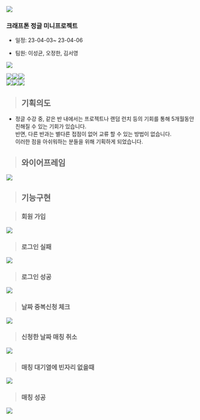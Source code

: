 ![](https://velog.velcdn.com/images/ddaogi/post/132a5e77-8a81-4e93-95e8-853b4d893851/image.png)

### 크래프톤 정글 미니프로젝트 

- 일정: 23-04-03~ 23-04-06

- 팀원: 이성균, 오정한, 김서영

![](https://velog.velcdn.com/images/ddaogi/post/ff6459cc-f62d-498a-ae9c-f07cadae66a5/image.gif)



        
        
<img src="https://img.shields.io/badge/html5-E34F26?style=for-the-badge&logo=html5&logoColor=white"><img src="https://img.shields.io/badge/tailwind css-1572B6?style=for-the-badge&logo=tailwindcss&logoColor=white"><img src="https://img.shields.io/badge/javascript-F7DF1E?style=for-the-badge&logo=javascript&logoColor=white">
<br><img src="https://img.shields.io/badge/flask-764ABC?style=for-the-badge&logo=flask&logoColor="><img src="https://img.shields.io/badge/jinja-B41717?style=for-the-badge&logo=jinja&logoColor=white"><img src="https://img.shields.io/badge/mongodb-47A248?style=for-the-badge&logo=mongodb&logoColor=white">


> ## 기획의도

- 정글 수강 중, 같은 반 내에서는 프로젝트나 랜덤 런치 등의 기회를 통해 5개월동안 친해질 수 있는 기회가 있습니다.<br>반면, 다른 반과는 별다른 접점이 없어 교류 할 수 있는 방법이 없습니다. <br>
이러한 점을 아쉬워하는 분들을 위해 기획하게 되었습니다.

> ## 와이어프레임

![](https://velog.velcdn.com/images/ddaogi/post/01026451-8050-4642-a4c7-a34ea98d02a3/image.png)

> ## 기능구현
        

>  ### 회원 가입

![](https://velog.velcdn.com/images/ddaogi/post/ff6459cc-f62d-498a-ae9c-f07cadae66a5/image.gif)

> ### 로그인 실패

![](https://velog.velcdn.com/images/ddaogi/post/43dde7f1-c693-4304-8b75-3600c34f16a3/image.gif)

> ### 로그인 성공

![](https://velog.velcdn.com/images/ddaogi/post/3b0e969c-ba1d-460a-bb64-eb048784f36e/image.gif)

> ### 날짜 중복신청 체크 

![](https://velog.velcdn.com/images/ddaogi/post/16533305-4ec4-41eb-aa37-61763ac906f9/image.gif)

> ### 신청한 날짜 매칭 취소

![](https://velog.velcdn.com/images/ddaogi/post/b8a8f9fe-a905-4f94-9aa7-6ef0fbcb3f53/image.gif)


> ### 매칭 대기열에 빈자리 없을때 

![](https://velog.velcdn.com/images/ddaogi/post/1591aa76-0eaf-4455-ab52-99dd9fd1f1a8/image.gif)

> ### 매칭 성공

![](https://velog.velcdn.com/images/ddaogi/post/fdcc546d-5692-41da-a4ca-f0944a7dffff/image.gif)




